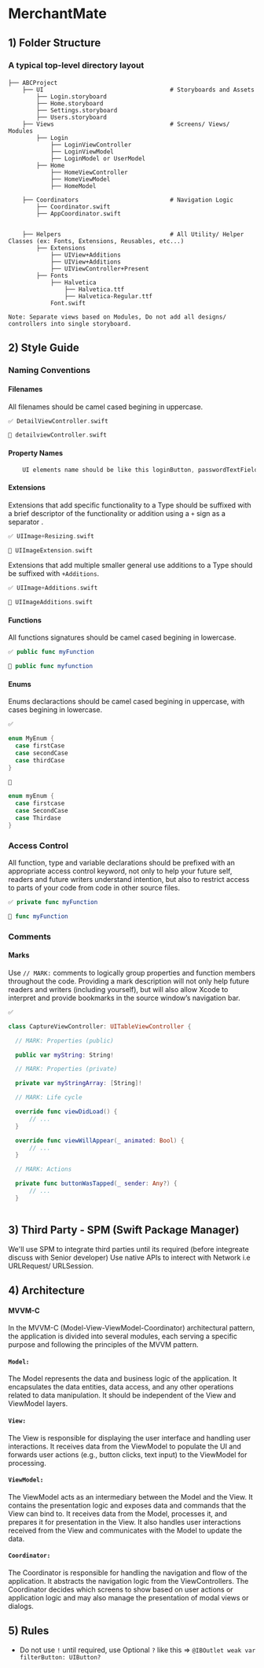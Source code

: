 # MerchantMate


## 1) Folder Structure 

### A typical top-level directory layout

#### 

    ├── ABCProject                  
        ├── UI                                    # Storyboards and Assets
            ├── Login.storyboard
            ├── Home.storyboard
            ├── Settings.storyboard
            ├── Users.storyboard
        ├── Views                                 # Screens/ Views/ Modules
            ├── Login                   
                ├── LoginViewController                    
                ├── LoginViewModel                    
                ├── LoginModel or UserModel                  
            ├── Home                    
                ├── HomeViewController                 
                ├── HomeViewModel                    
                ├── HomeModel               

        ├── Coordinators                          # Navigation Logic
            ├── Coordinator.swift
            ├── AppCoordinator.swift
              
        
        ├── Helpers                               # All Utility/ Helper Classes (ex: Fonts, Extensions, Reusables, etc...)
            ├── Extensions                     
                ├── UIView+Additions                     
                ├── UIView+Additions                   
                ├── UIViewController+Present
            ├── Fonts
                ├── Halvetica
                    ├── Halvetica.ttf
                    ├── Halvetica-Regular.ttf
                Font.swift
                    
                    
        

`Note: Separate views based on Modules, Do not add all designs/ controllers into single storyboard.`

## 2) Style Guide

### Naming Conventions

#### Filenames

All filenames should be camel cased begining in uppercase.

```swift 
✅ DetailViewController.swift
```

```swift 
🚫 detailviewController.swift
```

#### Property Names
```swift 
    UI elements name should be like this loginButton, passwordTextField, titleLabel.
```


#### Extensions

Extensions that add specific functionality to a Type should be suffixed with a brief descriptor of the functionality or addition using a `+` sign as a separator .

```swift 
✅ UIImage+Resizing.swift
```

```swift 
🚫 UIImageExtension.swift
```

Extensions that add multiple smaller general use additions to a Type should be suffixed with `+Additions`.

```swift 
✅ UIImage+Additions.swift
```

```swift 
🚫 UIImageAdditions.swift
```

#### Functions

All functions signatures should be camel cased begining in lowercase.

```swift 
✅ public func myFunction
```

```swift 
🚫 public func myfunction
```

#### Enums

Enums declaractions should be camel cased begining in uppercase, with cases begining in lowercase.

```swift
✅ 

enum MyEnum {
  case firstCase
  case secondCase
  case thirdCase
}
```


```swift
🚫

enum myEnum {
  case firstcase
  case SecondCase
  case Thirdase
}
```

### Access Control

All function, type and variable declarations should be prefixed with an appropriate access control keyword, not only to help your future self, readers and future writers understand intention, but also to restrict access to parts of your code from code in other source files.

```swift 
✅ private func myFunction  
```

```swift 
🚫 func myFunction
```

### Comments

#### Marks

Use `// MARK:` comments to logically group properties and function members throughout the code. Providing a mark description will not only help future readers and writers (including yourself), but will also allow Xcode to interpret and provide bookmarks in the source window’s navigation bar.

```swift
✅

class CaptureViewController: UITableViewController {

  // MARK: Properties (public)

  public var myString: String!

  // MARK: Properties (private)

  private var myStringArray: [String]!

  // MARK: Life cycle 

  override func viewDidLoad() {
      // ...
  }

  override func viewWillAppear(_ animated: Bool) {
      // ...
  }

  // MARK: Actions

  private func buttonWasTapped(_ sender: Any?) {
      // ...
  }
    
```

## 3) Third Party - SPM (Swift Package Manager)
We'll use SPM to integrate third parties until its required (before integreate discuss with Senior developer)
Use native APIs to interect with Network i.e URLRequest/ URLSession.


## 4) Architecture 

#### MVVM-C 

In the MVVM-C (Model-View-ViewModel-Coordinator) architectural pattern, the application is divided into several modules, each serving a specific purpose and following the principles of the MVVM pattern.

#### `Model:`
The Model represents the data and business logic of the application. It encapsulates the data entities, data access, and any other operations related to data manipulation. It should be independent of the View and ViewModel layers.

#### `View:`
The View is responsible for displaying the user interface and handling user interactions. It receives data from the ViewModel to populate the UI and forwards user actions (e.g., button clicks, text input) to the ViewModel for processing.

#### `ViewModel:`
The ViewModel acts as an intermediary between the Model and the View. It contains the presentation logic and exposes data and commands that the View can bind to. It receives data from the Model, processes it, and prepares it for presentation in the View. It also handles user interactions received from the View and communicates with the Model to update the data.

#### `Coordinator:`
The Coordinator is responsible for handling the navigation and flow of the application. It abstracts the navigation logic from the ViewControllers. The Coordinator decides which screens to show based on user actions or application logic and may also manage the presentation of modal views or dialogs.

## 5) Rules

-  Do not use `!` until required, use Optional `?` like this => 
    `@IBOutlet weak var filterButton: UIButton?`
           



